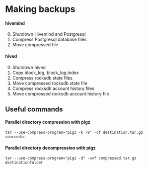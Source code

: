# Making backups

#### hivemind
0. Shutdown Hivemind and Postgresql
1. Compress Postgresql database files
2. Move compressed file

#### hived
0. Shutdown hived
1. Copy block_log, block_log.index
2. Compress rocksdb state files
3. Move compressed rocksdb state file
4. Compress rocksdb account history files
5. Move compressed rocksdb account history file

## Useful commands

#### Parallel directory compression with pigz
```
tar --use-compress-program="pigz -k -9" -cf destination.tar.gz sourcedir
```

#### Parallel directory decompression with pigz
```
tar --use-compress-program="pigz -d" -xvf compressed.tar.gz destinationfolder
```
